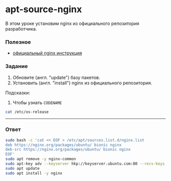 # apt-source-nginx

В этом уроке установим nginx из официального репозитория разработчика.

### Полезное

- [официальный nginx инструкция](https://docs.nginx.com/nginx/admin-guide/installing-nginx/installing-nginx-open-source/#installing-a-prebuilt-debian-package-from-the-official-nginx-repository)

### Задание

1. Обновите (англ. "update") базу пакетов.
2. Установить (англ. "install") nginx из официального репозитория.

Подсказки:

1. Чтобы узнать `CODENAME`

```bash
cat /etc/os-release
```

---

### Ответ

```bash
sudo bash -c 'cat << EOF > /etc/apt/sources.list.d/nginx.list
deb https://nginx.org/packages/ubuntu/ bionic nginx
deb-src https://nginx.org/packages/ubuntu/ bionic nginx
EOF'
sudo apt remove -y nginx-common
sudo apt-key adv --keyserver hkp://keyserver.ubuntu.com:80 --recv-keys ABF5BD827BD9BF62
sudo apt update
sudo apt install -y nginx
```
